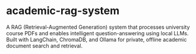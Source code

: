 # academic-rag-system
A RAG (Retrieval-Augmented Generation) system that processes university course PDFs and enables intelligent question-answering using local LLMs. Built with LangChain, ChromaDB, and Ollama for private, offline academic document search and retrieval.
